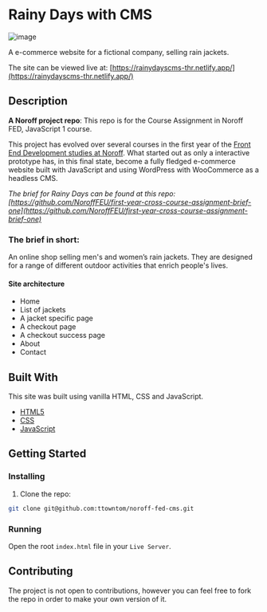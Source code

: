 # Rainy Days with CMS

![image](https://i.postimg.cc/1zt8S31b/Home-Rainy-Days.png)

A e-commerce website for a fictional company, selling rain jackets.

The site can be viewed live at: [https://rainydayscms-thr.netlify.app/](https://rainydayscms-thr.netlify.app/)

## Description

**A Noroff project repo**: This repo is for the Course Assignment in Noroff FED, JavaScript 1 course.

This project has evolved over several courses in the first year of the [Front End Development studies at Noroff](https://www.noroff.no/studier/fagskole/frontend-utvikling). What started out as only a interactive prototype has, in this final state, become a fully fledged e-commerce website built with JavaScript and using WordPress with WooCommerce as a headless CMS.

*The brief for Rainy Days can be found at this repo: [https://github.com/NoroffFEU/first-year-cross-course-assignment-brief-one](https://github.com/NoroffFEU/first-year-cross-course-assignment-brief-one)*

### **The brief in short**:
An online shop selling men's and women’s rain jackets. They are designed for a range of different outdoor activities that enrich people's lives.

#### Site architecture

- Home
- List of jackets
- A jacket specific page
- A checkout page
- A checkout success page
- About
- Contact

## Built With

This site was built using vanilla HTML, CSS and JavaScript.

- [HTML5](https://developer.mozilla.org/en-US/docs/Glossary/HTML5)
- [CSS](https://developer.mozilla.org/en-US/docs/Web/CSS)
- [JavaScript](https://developer.mozilla.org/en-US/docs/Web/JavaScript)

## Getting Started

### Installing

1. Clone the repo:

```bash
git clone git@github.com:ttowntom/noroff-fed-cms.git
```

### Running

Open the root `index.html` file in your `Live Server`.

## Contributing

The project is not open to contributions, however you can feel free to fork the repo in order to make your own version of it.
